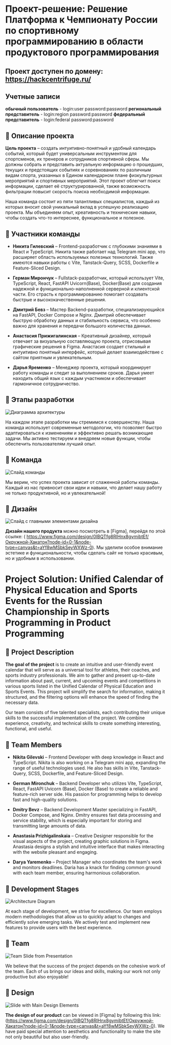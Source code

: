 # Проект-решение: Решение Платформа к Чемпионату России по спортивному программированию в области продуктового программирования

## Проект доступен по домену: https://hackcentrifuge.ru/

## Учетные записи

**обычный пользователь** - login:user password:password
**региональный представитель** - login:region password:password
**федеральный представитель** - login:federal password:password


## 🌟 Описание проекта

**Цель проекта** – создать интуитивно-понятный и удобный календарь событий, который будет универсальным инструментом для спортсменов, их тренеров и сотрудников спортивной сферы. Мы должны собрать и представить актуальную информацию о прошедших, текущих и предстоящих событиях и соревнованиях по различным видам спорта, указанных в Едином календарном плане физкультурных мероприятий и спортивных мероприятий. Этот проект облегчит поиск информации, сделает её структурированной, также возможность фильтрации повысит скорость поиска необходимой информации.

Наша команда состоит из пяти талантливых специалистов, каждый из которых вносит свой уникальный вклад в успешную реализацию проекта. Мы объединяем опыт, креативность и технические навыки, чтобы создать что-то интереснее, функциональное и полезное.

## 👥 Участники команды

- **Никита Гилевский** – Frontend-разработчик с глубокими знаниями в React и TypeScript. Никита также работает над Telegram mini app, что расширяет область используемых полезных технологий. Также имеются навыки работы с Vite, Tanstack-Query, SCSS, Dockerfile и Feature-Sliced Design.
  
- **Герман Мирончук** – Fullstack-разработчик, который использует Vite, TypeScript, React, FastAPI Uvicorn(Base), Docker(Base) для создания надежной и функционально-наполненной серверной и клиентской части. Его страсть к программированию помогает создавать быстрые и высококачественные решения.

- **Дмитрий Бевз** – Мастер Backend-разработки, специализирующийся на FastAPI, Docker Compose и Nginx. Дмитрий обеспечивает быструю обработку данных и стабильность сервиса, что особенно важно для хранения и передачи большого количества данных.
  
- **Анастасия Прижигалинская** – Креативный дизайнер, который отвечает за визуальную составляющую проекта, отрисовывая графические решения в Figma. Анастасия создает стильный и интуитивно понятный интерфейс, который делает взаимодействие с сайтом приятным и увлекательным.

- **Дарья Яременко** – Менеджер проекта, который координирует работу команды и следит за выполнением сроков. Дарья умеет находить общий язык с каждым участником и обеспечивает гармоничное сотрудничество.

## 🚀 Этапы разработки

![Диаграмма архитектуры](docs/images/solution-architecture.png)

На каждом этапе разработки мы стремимся к совершенству. Наша команда использует современные методологии, что позволяет быстро адаптироваться к изменениям и эффективно решать возникающие задачи. Мы активно тестируем и внедряем новые функции, чтобы обеспечить пользователям лучший опыт.

## 👥 Команда

![Слайд команды](docs/images/centrifuge-team.png)

Мы верим, что успех проекта зависит от слаженной работы команды. Каждый из нас привносит свои идеи и навыки, что делает нашу работу не только продуктивной, но и увлекательной!

## 🎨 Дизайн

![Слайд с главными элементами дизайна](docs/images/design.png)

**Дизайн нашего продукта** можно посмотреть в [Figma], перейдя по этой ссылке: ( https://www.figma.com/design/0IBQTfg8RIHnx8gymibtEf/Окружной-Хакатон?node-id=0-1&node-type=canvas&t=aYf8wMSbkSeyWXWz-0). Мы уделили особое внимание эстетике и функциональности, чтобы сделать сайт не только красивым, но и удобным в использовании.



# Project Solution: Unified Calendar of Physical Education and Sports Events for the Russian Championship in Sports Programming in Product Programming

## 🌟 Project Description

**The goal of the project** is to create an intuitive and user-friendly event calendar that will serve as a universal tool for athletes, their coaches, and sports industry professionals. We aim to gather and present up-to-date information about past, current, and upcoming events and competitions in various sports listed in the Unified Calendar of Physical Education and Sports Events. This project will simplify the search for information, making it structured, and the filtering options will enhance the speed of finding the necessary data.

Our team consists of five talented specialists, each contributing their unique skills to the successful implementation of the project. We combine experience, creativity, and technical skills to create something interesting, functional, and useful.

## 👥 Team Members

- **Nikita Gilevski** – Frontend Developer with deep knowledge in React and TypeScript. Nikita is also working on a Telegram mini app, expanding the range of useful technologies used. He also has skills in Vite, Tanstack-Query, SCSS, Dockerfile, and Feature-Sliced Design.
  
- **German Mironchuk** – Backend Developer who utilizes Vite, TypeScript, React, FastAPI Uvicorn (Base), Docker (Base) to create a reliable and feature-rich server side. His passion for programming helps to develop fast and high-quality solutions.

- **Dmitry Bevz** – Backend Development Master specializing in FastAPI, Docker Compose, and Nginx. Dmitry ensures fast data processing and service stability, which is especially important for storing and transmitting large amounts of data.

- **Anastasia Prizhigalinskaia** – Creative Designer responsible for the visual aspects of the project, creating graphic solutions in Figma. Anastasia designs a stylish and intuitive interface that makes interacting with the website pleasant and engaging.

- **Darya Yaremenko** – Project Manager who coordinates the team's work and monitors deadlines. Daria has a knack for finding common ground with each team member, ensuring harmonious collaboration.

## 🚀 Development Stages
![Architecture Diagram](docs/images/solution-architecture.png)

At each stage of development, we strive for excellence. Our team employs modern methodologies that allow us to quickly adapt to changes and efficiently solve emerging tasks. We actively test and implement new features to provide users with the best experience.

## 👥 Team
![Team Slide from Presentation](docs/images/centrifuge-team.png)

We believe that the success of the project depends on the cohesive work of the team. Each of us brings our ideas and skills, making our work not only productive but also enjoyable!

## 🎨 Design
![Slide with Main Design Elements](docs/images/design.png)

**The design of our product** can be viewed in [Figma] by following this link: (https://www.figma.com/design/0IBQTfg8RIHnx8gymibtEf/Окружной-Хакатон?node-id=0-1&node-type=canvas&t=aYf8wMSbkSeyWXWz-0). We have paid special attention to aesthetics and functionality to make the site not only beautiful but also user-friendly.
